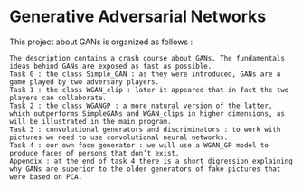 # Generative Adversarial Networks

This project about GANs is organized as follows :

    The description contains a crash course about GANs. The fundamentals ideas behind GANs are exposed as fast as possible.
    Task 0 : the class Simple_GAN : as they were introduced, GANs are a game played by two adversary players.
    Task 1 : the class WGAN_clip : later it appeared that in fact the two players can collaborate.
    Task 2 : the class WGANGP : a more natural version of the latter, which outperforms SimpleGANs and WGAN_clips in higher dimensions, as will be illustrated in the main program.
    Task 3 : convolutional generators and discriminators : to work with pictures we need to use convolutional neural networks.
    Task 4 : our own face generator : we will use a WGAN_GP model to produce faces of persons that don’t exist.
    Appendix : at the end of task 4 there is a short digression explaining why GANs are superior to the older generators of fake pictures that were based on PCA.
